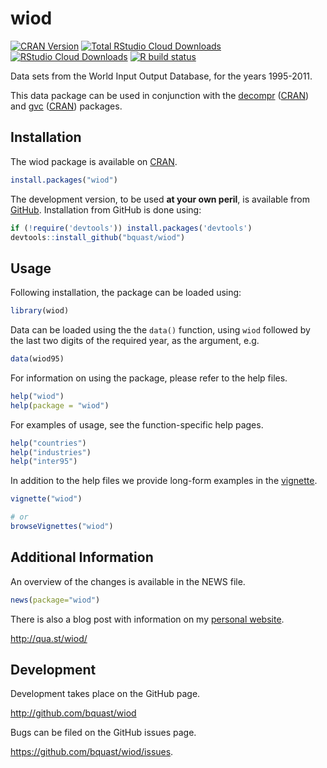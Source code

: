 wiod
=========
[![CRAN Version](http://www.r-pkg.org/badges/version/wiod)](http://cran.r-project.org/package=wiod)
[![Total RStudio Cloud Downloads](http://cranlogs.r-pkg.org/badges/grand-total/decompr?color=brightgreen)](https://cran.r-project.org/package=wiod)
[![RStudio Cloud Downloads](http://cranlogs.r-pkg.org/badges/wiod?color=brightgreen)](http://cran.rstudio.com/package=wiod)
[![R build status](https://github.com/bquast/wiod/workflows/R-CMD-check/badge.svg)](https://github.com/bquast/wiod/actions?workflow=R-CMD-check)

Data sets from the World Input Output Database, for the years 1995-2011.

This data package can be used in conjunction with the [decompr](http://qua.st/decompr) ([CRAN](http://cran.r-project.org/package=decompr)) and [gvc](http://qua.st/gvc) ([CRAN](http://cran.r-project.org/package=gvc)) packages.


Installation
--------------
The wiod package is available on [CRAN](http://cran.r-project.org/package=wiod).

```r
install.packages("wiod")
```

The development version, to be used **at your own peril**, is available from [GitHub](https://github.com/bquast/gvc).
Installation from GitHub is done using:

```r
if (!require('devtools')) install.packages('devtools')
devtools::install_github("bquast/wiod")
```


Usage
----------
Following installation, the package can be loaded using:

```r
library(wiod)
```

Data can be loaded using the the `data()` function, using `wiod` followed by the last two digits of the required year, as the argument, e.g.

```r
data(wiod95)
```

For information on using the package, please refer to the help files.

```r
help("wiod")
help(package = "wiod")
```
    
For examples of usage, see the function-specific help pages.


```r
help("countries")
help("industries")
help("inter95")
```

In addition to the help files we provide long-form examples in the [vignette](http://cran.r-project.org/web/packages/wiod/vignettes/wiod.html).

```r
vignette("wiod")

# or
browseVignettes("wiod")
```


Additional Information
-----------------------
An overview of the changes is available in the NEWS file.

```r
news(package="wiod")
```

There is also a blog post with information on my [personal website](http://qua.st/).

http://qua.st/wiod/


Development
-------------
Development takes place on the GitHub page.

http://github.com/bquast/wiod

Bugs can be filed on the GitHub issues page.

https://github.com/bquast/wiod/issues.

